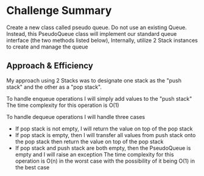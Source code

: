 # Challenge Summary
Create a new class called pseudo queue.
Do not use an existing Queue.
Instead, this PseudoQueue class will implement our standard queue interface (the two methods listed below),
Internally, utilize 2 Stack instances to create and manage the queue


## Approach & Efficiency
My approach using 2 Stacks was to designate one stack as the "push stack" and the other as a "pop stack".


To handle enqueue operations I will simply add values to the "push stack"
The time complexity for this operation is O(1)

To handle dequeue operations I will handle three cases
- If pop stack is not empty, I will return the value on top of the pop stack
- If pop stack is empty, then I will transfer all values from push stack onto the pop stack then return the value on top of the pop stack
- If pop stack and push stack are both empty, then the PseudoQueue is empty and I will raise an exception
The time complexity for this operation is O(n) in the worst case with the possibility of it being O(1) in the best case


